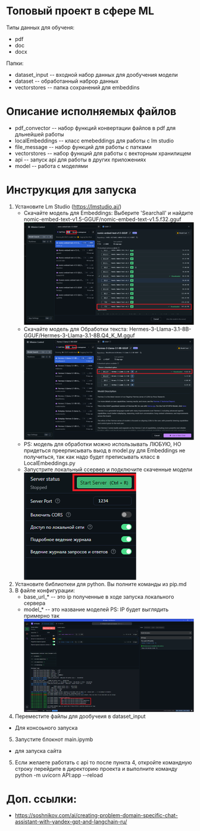 # Топовый проект в сфере ML
Типы данных для обученя: 
- pdf 
- doc 
- docx

Папки:
- dataset_input -- входной набор данных для дообучения модели
- dataset -- обработанный наброр данных
- vectorstores -- папка сохранений для embeddins

# Описание исполняемых файлов
- pdf_convector -- набор функций конвертации файлов в pdf для дльнейшей работы
- localEmbeddings -- класс emebeddings для работы с lm studio
- file_message -- набор функций для работы с патками
- vectorstores -- набор функций для работы с векторным хранилищем
- api -- запуск api для работы в других приложениях
- model -- работа с моделями

# Инструкция для запуска
1. Установите Lm Studio (https://lmstudio.ai/) 
    - Скачайте модель для Embeddings: Выберите 'Searchall' и найдите nomic-embed-text-v1.5-GGUF/nomic-embed-text-v1.5.f32.gguf
    ![Модель для Embeddings](img/image1.png)
    - Скачайте модель для Обработки текста: Hermes-3-Llama-3.1-8B-GGUF/Hermes-3-Llama-3.1-8B.Q4_K_M.gguf
    ![Модель для Обработки текста](img/image2.png)
    - PS: модель для обработки можно использывать ЛЮБУЮ, НО придеться преерписывать выод в model.py 
    для Embeddings не получиться, так как надо будет преписывать класс в LocalEmbeddings.py
    - Запустрите локальный ссервер и подключите скаченные модели
    ![Кнопка старт](img/image.png)
2. Установите библиоткеи для python. Вы полните команды из pip.md
3. В файле конфигурации:
    - base_url_* -- это ip полученные в ходе запуска локального сервера
    - model_* -- это название моделей
    PS: IP будет выглядить примерно так
    ![Пример ip](img/ip.png)
4. Переместите файлы для дообучеия в dataset_input
- Для консоьного запуска
5. Запустите блокнот main.ipymb
- для запуска сайта
5. Если желаете работать с api то после пункта 4, откройте командную строку перейдите в директорию проекта и выполните команду python -m uvicorn API:app --reload

# Доп. ссылки:
- https://soshnikov.com/ai/creating-problem-domain-specific-chat-assistant-with-yandex-gpt-and-langchain-ru/